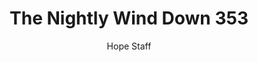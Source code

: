 ---
image: /assets/img/nwd/353_nwd_proverbs_8_35a_erv.png
title: The Nightly Wind Down 353
categories:
  - The Nightly Wind Down
author: Hope Staff
notes: The Nightly Wind Down 353
embed: >-
  EMBED_GOES_HERE
transcript: >-
  SOME LINES OF TEXT START HERE
---